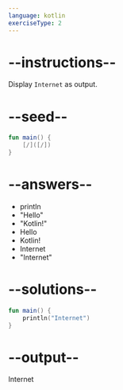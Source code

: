 ```yaml
---
language: kotlin
exerciseType: 2
---
```


# --instructions--

Display `Internet` as output.

# --seed--

```kotlin
fun main() {
    [/]([/])
}
```

# --answers--

- println
- "Hello"
- "Kotlin!"
- Hello
- Kotlin!
- Internet
- "Internet"

# --solutions--

```kotlin
fun main() {
    println("Internet")
}
```

# --output--

Internet
